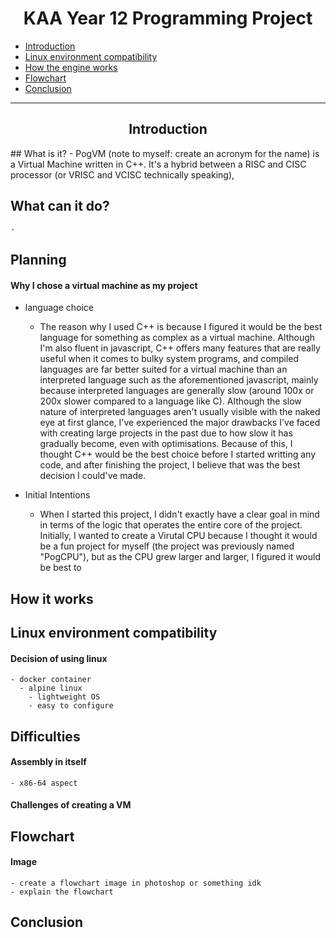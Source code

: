 <h1 align="center">KAA Year 12 Programming Project</h1>

- [Introduction](#introduction)
- [Linux environment compatibility](#linux-environment-compatibility)
- [How the engine works](#how-the-engine-works)
- [Flowchart](#flowchart)
- [Conclusion](#conclusion)

---

<h2 align="center">Introduction</h2>
  ## What is it?
    - PogVM (note to myself: create an acronym for the name) is a Virtual Machine written in C++. It's a hybrid between a RISC and CISC processor (or VRISC and VCISC technically speaking), 

  ## What can it do?
    - 


## Planning
  #### Why I chose a virtual machine as my project

  - language choice
    - The reason why I used C++ is because I figured it would be the best language for something as complex as a virtual machine. 
      Although I'm also fluent in javascript, C++ offers many features that are really useful when it comes to bulky system programs, and compiled languages are far better suited for a virtual machine than an interpreted language such as the aforementioned javascript, mainly because interpreted languages are generally slow (around 100x or 200x slower compared to a language like C). Although the slow nature of interpreted languages aren't usually visible with the naked eye at first glance, I've experienced the major drawbacks I've faced with creating large projects in the past due to how slow it has gradually become, even with optimisations. Because of this, I thought C++ would be the best choice before I started writting any code, and after finishing the project, I believe that was the best decision I could've made.

  - Initial Intentions
    - When I started this project, I didn't exactly have a clear goal in mind in terms of the logic that operates the entire core of the project. Initially, I wanted to create a Virutal CPU because I thought it would be a fun project for myself (the project was previously named "PogCPU"), but as the CPU grew larger and larger, I figured it would be best to  


## How it works
  #### 


## Linux environment compatibility
  #### Decision of using linux
    - docker container
      - alpine linux
        - lightweight OS
        - easy to configure

## Difficulties
  #### Assembly in itself
    - x86-64 aspect
  #### Challenges of creating a VM

## Flowchart
  #### Image
    - create a flowchart image in photoshop or something idk
    - explain the flowchart

## Conclusion